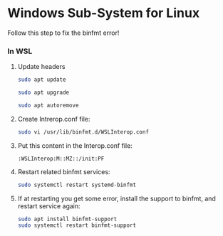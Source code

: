 # Windows Sub-System for Linux

Follow this step to fix the binfmt error!

### In WSL

1. Update headers
   ```bash
   sudo apt update
   ```
   ```bash
   sudo apt upgrade
   ```
   ```bash
   sudo apt autoremove
   ```

2. Create Intrerop.conf file:
   ```bash
   sudo vi /usr/lib/binfmt.d/WSLInterop.conf
   ```

3. Put this content in the Interop.conf file:
   ```text
   :WSLInterop:M::MZ::/init:PF
   ```

4. Restart related binfmt services:
   ```bash
   sudo systemctl restart systemd-binfmt
   ```

5. If at restarting you get some error, install the support to binfmt, and restart service again:
   ```bash
   sudo apt install binfmt-support
   sudo systemctl restart binfmt-support
   ```
